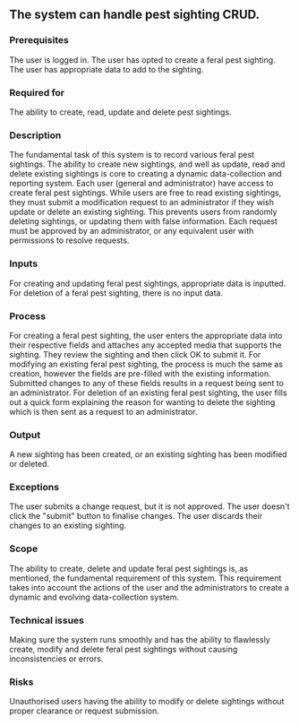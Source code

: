 ## The system can handle pest sighting CRUD.

### Prerequisites

The user is logged in. The user has opted to create a feral pest sighting. The user has appropriate data to add to the sighting.

### Required for

The ability to create, read, update and delete pest sightings.

### Description

The fundamental task of this system is to record various feral pest sightings. The ability to create new sightings, and well as update, read and delete existing sightings is core to creating a dynamic data-collection and reporting system. Each user (general and administrator) have access to create feral pest sightings. While users are free to read existing sightings, they must submit a modification request to an administrator if they wish update or delete an existing sighting. This prevents users from randomly deleting sightings, or updating them with false information. Each request must be approved by an administrator, or any equivalent user with permissions to resolve requests.

### Inputs

For creating and updating feral pest sightings, appropriate data is inputted. For deletion of a feral pest sighting, there is no input data.

### Process

For creating a feral pest sighting, the user enters the appropriate data into their respective fields and attaches any accepted media that supports the sighting. They review the sighting and then click OK to submit it. For modifying an existing feral pest sighting, the process is much the same as creation, however the fields are pre-filled with the existing information. Submitted changes to any of these fields results in a request being sent to an administrator. For deletion of an existing feral pest sighting, the user fills out a quick form explaining the reason for wanting to delete the sighting which is then sent as a request to an administrator.

### Output

A new sighting has been created, or an existing sighting has been modified or deleted.

### Exceptions

The user submits a change request, but it is not approved. The user doesn't click the "submit" button to finalise changes. The user discards their changes to an existing sighting.

### Scope

The ability to create, delete and update feral pest sightings is, as mentioned, the fundamental requirement of this system. This requirement takes into account the actions of the user and the administrators to create a dynamic and evolving data-collection system.

### Technical issues

Making sure the system runs smoothly and has the ability to flawlessly create, modify and delete feral pest sightings without causing inconsistencies or errors.

### Risks

Unauthorised users having the ability to modify or delete sightings without proper clearance or request submission.